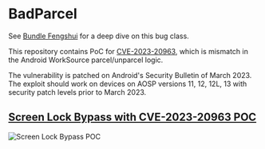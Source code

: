 # BadParcel

See [Bundle Fengshui](https://pwnipc.github.io/posts/bundle-fengshui-android-s-self-changing-bundle/) for a deep dive on this bug class.

This repository contains PoC for [CVE-2023-20963](https://source.android.com/docs/security/bulletin/2023-03-01#framework), which is mismatch in the Android WorkSource parcel/unparcel logic.

The vulnerability is patched on Android's Security Bulletin of March 2023. The exploit should work on devices on AOSP versions 11, 12, 12L, 13 with security patch levels prior to March 2023. 

## [Screen Lock Bypass with CVE-2023-20963 POC](https://twitter.com/i/status/1675460923664760832)

![Screen Lock Bypass POC](CVE-2023-20963.gif)

